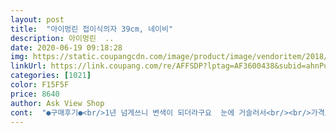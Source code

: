 ```yaml
---
layout: post 
title:  "아이멍린 접이식의자 39cm, 네이비" 
description: 아이멍린  ..
date: 2020-06-19 09:18:28 
img: https://static.coupangcdn.com/image/product/image/vendoritem/2018/11/28/4135299002/9c5fa6e2-71bd-4ae4-8e39-c51dbe1a3f2b.jpg 
linkUrl: https://link.coupang.com/re/AFFSDP?lptag=AF3600438&subid=ahnPublicAsk&pageKey=67848799&itemId=457495329&vendorItemId=4135299002&traceid=V0-113-636c6cab9ad6126c 
categories: [1021] 
color: F15F5F 
price: 8640 
author: Ask View Shop 
cont:  "●구매후기●<br/>1년 넘게쓰니 변색이 되더라구요  눈에 거슬러서<br/><br/>가격도  9900 원이면  적당하고<br/>거슬리는건 없고  별 게의치 않아요  ^^<br/>거실전구  갈기엔   무리구요<br/>그정도는 감지할수 있는 개월수라 .<br/>.<br/> 그냥 사용합니다 사용하긴 편리하구요 아이가 올라가서 상체를 앞으로 숙이고 발을 뒤로 밀었는데도 미끄럼방지가 되어 있어서 안 밀립니다.<br/><br/>나름.<br/>튼튼합니다.<br/>;; 집어 던지지만 않으면 오랫동안 사용 가능하겠어요!! 근데 짧은다리 둘째가 과격해서 발로 차고 할까바 좀 걱정이지만 제품은 튼튼하고 사용하기 편리합니다<br/>너무 편안해서 의자 두개 더 구매했어요<br/>높이는  39센치  예요<br/>되시기 바랍니다<br/>두루두루 쓰임이많고 사용하기 편해서 좋아요<br/>맘에 들어요 ㅎㅎ<br/>며칠 사용해보니 짧은다리 먹깨비 둘째가 가지고 와서 올라오고 그러네요 펴는거 아직 잘 못해서 펴주는데 너무 가볍지 않아서 안정감도 있고 바닥이 미끄러지지도 않아서 좋은거 같습니다.<br/><br/>무엇보다 접으면 부피가 작아서 언제 어느곳이든<br/>물티슈로  지워도  닦이진   않지만<br/>밀리지도  않고   바닥에  탁  고정되요  <br/>비슷한 의자  사용하고  있었는데  색을  연한거  샀더니<br/>사용 안할땐   접어서  세워 놓기   좋아요  <br/>사용하지 않을때는 접어서 틈새있는 공간에 넣어두었다<br/>살짝 쿠션감이 있어서 엉덩이도 안아프고<br/>새로 샀어요 ^^<br/>새의자 지만  윗부분 조금  희낏희낏 한 제품으로 왔는데<br/>색깔도 이쁘고 접어서 보관하기도 용이하고 자리도 안 차지해서 전 구매를 잘 한거 같습니다 들고다니기도 편하고 캠핑가서 사용하기도 좋을거 같습니다<br/>색이  투톤  배색이라  더  이뻐요<br/>생활에 편리한 좋은제품이네요<br/>선택의  폭이 없긴했어요<br/>성인이 오래 앉아있어도   안정감있고  견고한 의자예요<br/>손으로 누르면 앉기 편하게 의자형태로 펴집니다<br/>솔직하게 사용해보고 쓰는 후기입니다<br/>숏다리 둘째가 요즘 호기심천국이라  제가 뭘 하고 있으면 자꾸 싱크대위로 올라와서 위험하기도 해서 이거라도 밟고 올라와서 떨어져서 보라고 주문을 했습니다.<br/><br/>씽크대  맨윗칸  수납 정리할때도  편해요<br/>앉는 부분에 손잡이가 있는데 잡아당기면 접어지고<br/>앉는부분이   가로 29   세로  22 센치 구요<br/>옆부분은  화이트  칼라예요   ㅎㅎ<br/>옮길수 있어서 좋아요<br/>원목의자에 않아 있는것보다<br/>의자가   튼튼해서  화장실 전구 갈때나<br/>의자가 딱딱할줄 알았는데 전혀요ㅎ<br/>의자위 발딛고 올라서 움직여도 흔들림없이 안정감이 좋습니다<br/>이번엔 진한  컬러   퍼플로  샀어요  <br/>이품질 이가격 너무 맘에 듭니다<br/>작은사이즈 구매해서 사용해보고<br/>작지도  넘크지도 않아서   사용하기 편한 크기예요 ♡<br/>잘쓰고  있어요 ㅎㅎ<br/>장시간 앉아있어도 덜 피곤하네요<br/>접이식이라  부피도   안  차지하고  좋고<br/>집에서 파마할때도 사용하고 높은곳 물건 꺼낼때도 사용하고<br/>차에도 접어서 실으면 되니 부피도 자리 안 차지하고 접으면 작고 실용적이라 아이디어 제품 같네요.<br/><br/>참고하시어 좋은 구매<br/>체중 실어서   두발로  올라가  있어도   끄떡  없구요  ㅋㅋ<br/>카키색 색상도 이쁘네여<br/>큰거 하나 더 구매해서 각 방마다 놓고 사용할까 합니다<br/>펴는덴 3초 걸리구요.<br/> 접는데 진짜 1초 걸리네요!! 손잡이를 위로 올리면 바로 촥 하고 접힙니다 진짜빠름빠름위에 상판에 좀 좁아서 아이가 발을 헛디뎌 떨어질까바 조마조마하긴 한데 .<br/>.<br/><br/>폈다 접업다 하는데 거짓말않고 1초도 안걸립니다<br/>피로감도 덜해서 좋았요<br/>필요할때 언제든지 의자로 사용할수있는<br/>핑크색 사구 싶었는데 ㅜ   품절된  색이  많아서<br/>흠집없고 깔끔하고 견고하고... <br/>.<br/><br/>" 
---
```

